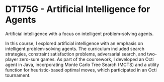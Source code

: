 # DT175G - Artificial Intelligence for Agents

Artificial intelligence with a focus on intelligent problem-solving agents.

In this course, I explored artificial intelligence with an emphasis on intelligent problem-solving agents. The curriculum included search strategies, constraint satisfaction problems, adversarial search, and two-player zero-sum games. As part of the coursework, I developed an Octi agent in Java, incorporating Monte Carlo Tree Search (MCTS) and a utility function for heuristic-based optimal moves, which participated in an Octi tournament.

